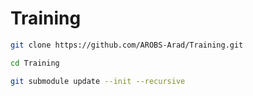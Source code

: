 # Training

```bash
git clone https://github.com/AROBS-Arad/Training.git

cd Training

git submodule update --init --recursive
```
